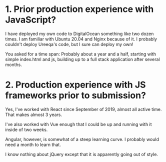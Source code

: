 # 1. Prior production experience with JavaScript?

I have deployed my own code to DigitalOcean something like two dozen times. I am familiar with Ubuntu 20.04 and Nginx because of it. I probably couldn't deploy Ureeqa's code, but I sure can deploy my own!

You asked for a time span: Probably about a year and a half, starting with simple index.html and js, building up to a full stack application after several months.

# 2. Production experience with JS frameworks prior to submission?

Yes, I've worked with React since September of 2019, almost all active time. That makes almost 3 years.

I've also worked with Vue enough that I could be up and running with it inside of two weeks.

Angular, however, is somewhat of a steep learning curve. I probably would need a month to learn that.

I know nothing about jQuery except that it is apparently going out of style.
